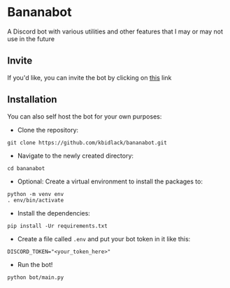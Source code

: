 # Bananabot
A Discord bot with various utilities and other features that I may or may not use in the future

## Invite
If you'd like, you can invite the bot by clicking on [this](https://discord.com/api/oauth2/authorize?client_id=970138406879395930&permissions=8&scope=bot) link

## Installation
You can also self host the bot for your own purposes:
* Clone the repository:
```
git clone https://github.com/kbidlack/bananabot.git
```
* Navigate to the newly created directory:
```
cd bananabot
```
* Optional: Create a virtual environment to install the packages to:
```
python -m venv env
. env/bin/activate
```
* Install the dependencies:
```
pip install -Ur requirements.txt
```
* Create a file called `.env` and put your bot token in it like this:
```
DISCORD_TOKEN="<your_token_here>"
```
* Run the bot!
```
python bot/main.py
```